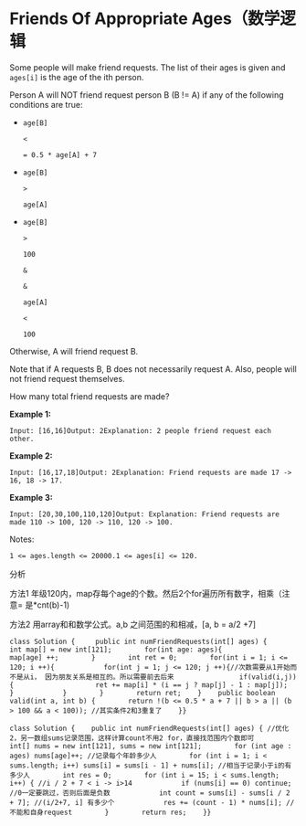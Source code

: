 # Friends Of Appropriate Ages（数学逻辑

Some people will make friend requests. The list of their ages is given and `ages[i]` is the age of the ith person.

Person A will NOT friend request person B \(B != A\) if any of the following conditions are true:

* `age[B]`

  `<`

  `= 0.5 * age[A] + 7`

* `age[B]`

  `>`

  `age[A]`

* `age[B]`

  `>`

  `100`

  `&`

  `&`

  `age[A]`

  `<`

  `100`

Otherwise, A will friend request B.

Note that if A requests B, B does not necessarily request A. Also, people will not friend request themselves.

How many total friend requests are made?

**Example 1:**

```text
Input: [16,16]Output: 2Explanation: 2 people friend request each other.
```

**Example 2:**

```text
Input: [16,17,18]Output: 2Explanation: Friend requests are made 17 -> 16, 18 -> 17.
```

**Example 3:**

```text
Input: [20,30,100,110,120]Output: Explanation: Friend requests are made 110 -> 100, 120 -> 110, 120 -> 100.
```

Notes:

```text
1 <= ages.length <= 20000.1 <= ages[i] <= 120.
```

分析

方法1 年级120内，map存每个age的个数。然后2个for遍历所有数字，相乘（注意= 是\*cnt\(b\)-1\)

方法2 用array和和数学公式。a,b 之间范围的和相减，\[a, b = a/2 +7\]

```text
class Solution {     public int numFriendRequests(int[] ages) {        int map[] = new int[121];        for(int age: ages){            map[age] ++;        }        int ret = 0;        for(int i = 1; i <= 120; i ++){            for(int j = 1; j <= 120; j ++){//次数需要从1开始而不是从i， 因为朋友关系是相互的。所以需要前去后来                if(valid(i,j)){                    ret += map[i] * (i == j ? map[j] - 1 : map[j]);                }            }        }        return ret;    }    public boolean valid(int a, int b) {        return !(b <= 0.5 * a + 7 || b > a || (b > 100 && a < 100)); //其实条件2和3重复了    }}
```

```text
class Solution {    public int numFriendRequests(int[] ages) { //优化2，另一数组sums记录范围，这样计算count不用2 for，直接找范围内个数即可        int[] nums = new int[121], sums = new int[121];        for (int age : ages) nums[age]++; //记录每个年龄多少人        for (int i = 1; i < sums.length; i++) sums[i] = sums[i - 1] + nums[i]; //相当于记录小于i的有多少人        int res = 0;        for (int i = 15; i < sums.length; i++) { //i / 2 + 7 < i -> i>14            if (nums[i] == 0) continue; //0一定要跳过，否则后面是负数            int count = sums[i] - sums[i / 2 + 7]; //(i/2+7, i] 有多少个            res += (count - 1) * nums[i]; //不能和自身request        }        return res;    }}
```

